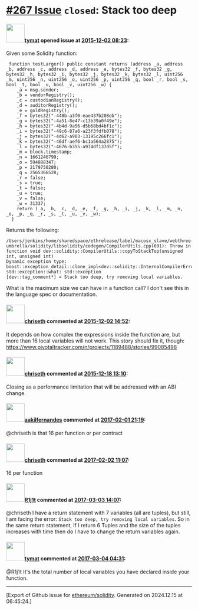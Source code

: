 # [\#267 Issue](https://github.com/ethereum/solidity/issues/267) `closed`: Stack too deep

#### <img src="https://avatars.githubusercontent.com/u/849457?u=adbf703b6ca812fb2ef80d46bbb446af7d084072&v=4" width="50">[tymat](https://github.com/tymat) opened issue at [2015-12-02 08:23](https://github.com/ethereum/solidity/issues/267):

 Given some Solidity function:

```
 function testLarger() public constant returns (address _a, address _b, address _c, address _d, address _e, bytes32 _f, bytes32 _g, bytes32 _h, bytes32 _i, bytes32 _j, bytes32 _k, bytes32 _l, uint256 _m, uint256 _n, uint256 _o, uint256 _p, uint256 _q, bool _r, bool _s, bool _t, bool _u, bool _v, uint256 _w) {
    _a = msg.sender;
    _b = vendorRegistry();
    _c = custodianRegistry();
    _d = auditorRegistry();
    _e = goldRegistry();
    _f = bytes32("-440b-a3f0-eae437b208eb");
    _g = bytes32("-4a51-8e47-c13b39a0f49e");
    _h = bytes32("-4b4d-9a56-d5b68bd4bf1c");
    _i = bytes32("-49c6-87a6-a23f3fdfb078");
    _j = bytes32("-4d62-a903-13195c266fc1");
    _k = bytes32("-46df-aef6-bc1a564a2875");
    _l = bytes32("-4676-b355-a974df137d5f");
    _m = block.timestamp;
    _n = 1661246799;
    _o = 594888347;
    _p = 2179750280;
    _q = 2565366528;
    _r = false;
    _s = true;
    _t = false;
    _u = true;
    _v = false;
    _w = 31337;
    return (_a, _b, _c, _d, _e, _f, _g, _h, _i, _j, _k, _l, _m, _n, _o, _p, _q, _r, _s, _t, _u, _v, _w);
  }
```

Returns the following:

```
/Users/jenkins/home/sharedspace/ethrelease/label/macosx_slave/webthree-umbrella/solidity/libsolidity/codegen/CompilerUtils.cpp(691): Throw in function void dev::solidity::CompilerUtils::copyToStackTop(unsigned int, unsigned int)
Dynamic exception type: boost::exception_detail::clone_impl<dev::solidity::InternalCompilerError>
std::exception::what: std::exception
[dev::tag_comment*] = Stack too deep, try removing local variables.
```

What is the maximum size we can have in a function call?  I don't see this in the language spec or documentation.   


#### <img src="https://avatars.githubusercontent.com/u/9073706?v=4" width="50">[chriseth](https://github.com/chriseth) commented at [2015-12-02 14:52](https://github.com/ethereum/solidity/issues/267#issuecomment-161321566):

It depends on how complex the expressions inside the function are, but more than 16 local variables will not work.
This story should fix it, though: https://www.pivotaltracker.com/n/projects/1189488/stories/99085498

#### <img src="https://avatars.githubusercontent.com/u/9073706?v=4" width="50">[chriseth](https://github.com/chriseth) commented at [2015-12-18 13:10](https://github.com/ethereum/solidity/issues/267#issuecomment-165773465):

Closing as a performance limitation that will be addressed with an ABI change.

#### <img src="https://avatars.githubusercontent.com/u/1577353?u=04b67112d6f4b43f526da3cb9fd88aeb18223b22&v=4" width="50">[aakilfernandes](https://github.com/aakilfernandes) commented at [2017-02-01 21:19](https://github.com/ethereum/solidity/issues/267#issuecomment-276785542):

@chriseth is that 16 per function or per contract

#### <img src="https://avatars.githubusercontent.com/u/9073706?v=4" width="50">[chriseth](https://github.com/chriseth) commented at [2017-02-02 11:07](https://github.com/ethereum/solidity/issues/267#issuecomment-276929229):

16 per function

#### <img src="https://avatars.githubusercontent.com/u/22280243?u=93715d11d8095868bfc8ef2c61993c23f93dd5a1&v=4" width="50">[R1j1t](https://github.com/R1j1t) commented at [2017-03-03 14:07](https://github.com/ethereum/solidity/issues/267#issuecomment-283961594):

@chriseth I have a return statement with 7 variables (all are tuples), but still, I am facing the error: `Stack too deep, try removing local variables`. So in the same return statement, If I return 6 Tuples and the size of the tuples increases with time then do I have to change the return variables again.

#### <img src="https://avatars.githubusercontent.com/u/849457?u=adbf703b6ca812fb2ef80d46bbb446af7d084072&v=4" width="50">[tymat](https://github.com/tymat) commented at [2017-03-04 04:31](https://github.com/ethereum/solidity/issues/267#issuecomment-284126628):

@R1j1t  It's the total number of local variables you have declared inside your function.


-------------------------------------------------------------------------------



[Export of Github issue for [ethereum/solidity](https://github.com/ethereum/solidity). Generated on 2024.12.15 at 06:45:24.]
